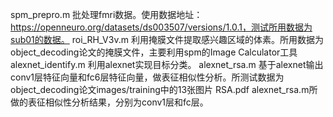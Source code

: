 spm_prepro.m  批处理fmri数据。使用数据地址：https://openneuro.org/datasets/ds003507/versions/1.0.1，测试所用数据为sub01的数据。
roi_RH_V3v.m  利用掩膜文件提取感兴趣区域的体素。所用数据为object_decoding论文的掩膜文件，主要利用spm的Image Calculator工具
alexnet_identify.m   利用alexnet实现目标分类。
alexnet_rsa.m  基于alexnet输出conv1层特征向量和fc6层特征向量，做表征相似性分析。所测试数据为object_decoding论文images/training中的13张图片
RSA.pdf  alexnet_rsa.m所做的表征相似性分析结果，分别为conv1层和fc层。


